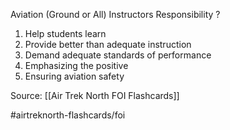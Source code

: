 Aviation (Ground or All) Instructors Responsibility
?
1. Help students learn
2. Provide better than adequate instruction
3. Demand adequate standards of performance
4. Emphasizing the positive
5. Ensuring aviation safety
<!--SR:!2022-10-01,1,210-->

Source: [[Air Trek North FOI Flashcards]]

#airtreknorth-flashcards/foi
